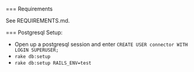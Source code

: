 === Requirements

See REQUIREMENTS.md.

=== Postgresql Setup:

- Open up a postgresql session and enter `CREATE USER connector WITH LOGIN SUPERUSER;`
- `rake db:setup`
- `rake db:setup RAILS_ENV=test`
